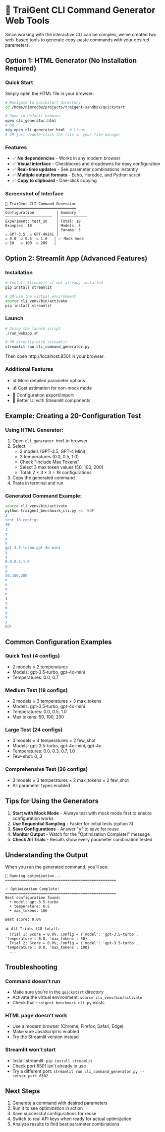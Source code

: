 # 🎯 TraiGent CLI Command Generator Web Tools

Since working with the interactive CLI can be complex, we've created two web-based tools to generate copy-paste commands with your desired parameters.

## Option 1: HTML Generator (No Installation Required)

### Quick Start
Simply open the HTML file in your browser:
```bash
# Navigate to quickstart directory
cd /home/nimrodbu/projects/traigent-sandbox/quickstart

# Open in default browser
open cli_generator.html
# OR
xdg-open cli_generator.html  # Linux
# OR just double-click the file in your file manager
```

### Features
- ✅ **No dependencies** - Works in any modern browser
- ✅ **Visual interface** - Checkboxes and dropdowns for easy configuration
- ✅ **Real-time updates** - See parameter combinations instantly
- ✅ **Multiple output formats** - Echo, Heredoc, and Python script
- ✅ **Copy to clipboard** - One-click copying

### Screenshot of Interface
```
🎯 TraiGent CLI Command Generator
━━━━━━━━━━━━━━━━━━━━━━━━━━━━━━━━
Configuration          │ Summary
─────────────────────  │ ────────────
Experiment: test_20    │ Total: 18
Examples: 10           │ Models: 2
                       │ Params: 3
☑ GPT-3.5  ☑ GPT-4mini │
☑ 0.0  ☑ 0.5  ☑ 1.0   │ ✅ Mock mode
☑ 50   ☑ 100  ☑ 200   │
```

## Option 2: Streamlit App (Advanced Features)

### Installation
```bash
# Install Streamlit if not already installed
pip install streamlit

# OR use the virtual environment
source cli_venv/bin/activate
pip install streamlit
```

### Launch
```bash
# Using the launch script
./run_webapp.sh

# OR directly with streamlit
streamlit run cli_command_generator.py
```

Then open http://localhost:8501 in your browser.

### Additional Features
- 📊 More detailed parameter options
- 💰 Cost estimation for non-mock mode
- 📁 Configuration export/import
- 🎨 Better UI with Streamlit components

## Example: Creating a 20-Configuration Test

### Using HTML Generator:
1. Open `cli_generator.html` in browser
2. Select:
   - 2 models (GPT-3.5, GPT-4 Mini)
   - 3 temperatures (0.0, 0.5, 1.0)
   - Check "Include Max Tokens"
   - Select 3 max token values (50, 100, 200)
   - Total: 2 × 3 × 3 = 18 configurations
3. Copy the generated command
4. Paste in terminal and run

### Generated Command Example:
```bash
source cli_venv/bin/activate
python traigent_benchmark_cli.py << 'EOF'
2
test_18_configs
10
3
y
y
y
gpt-3.5-turbo,gpt-4o-mini
y
y
0.0,0.5,1.0
y
y
50,100,200
n
n
n
n
1
y
n
y
y
y
EOF
```

## Common Configuration Examples

### Quick Test (4 configs)
- 2 models × 2 temperatures
- Models: gpt-3.5-turbo, gpt-4o-mini
- Temperatures: 0.0, 0.7

### Medium Test (18 configs)
- 2 models × 3 temperatures × 3 max_tokens
- Models: gpt-3.5-turbo, gpt-4o-mini
- Temperatures: 0.0, 0.5, 1.0
- Max tokens: 50, 100, 200

### Large Test (24 configs)
- 3 models × 4 temperatures × 2 few_shot
- Models: gpt-3.5-turbo, gpt-4o-mini, gpt-4o
- Temperatures: 0.0, 0.3, 0.7, 1.0
- Few-shot: 0, 3

### Comprehensive Test (36 configs)
- 3 models × 3 temperatures × 2 max_tokens × 2 few_shot
- All parameter types enabled

## Tips for Using the Generators

1. **Start with Mock Mode** - Always test with mock mode first to ensure configuration works
2. **Use Sequential Sampling** - Faster for initial tests (option 3)
3. **Save Configurations** - Answer "y" to save for reuse
4. **Monitor Output** - Watch for the "Optimization Complete!" message
5. **Check All Trials** - Results show every parameter combination tested

## Understanding the Output

When you run the generated command, you'll see:

```
🎯 Running optimization...
==================================================

✅ Optimization Complete!
==================================================
Best configuration found:
  • model: gpt-3.5-turbo
  • temperature: 0.5
  • max_tokens: 100

Best score: 0.0%

📊 All Trials (18 total):
  Trial 1: Score = 0.0%, Config = {'model': 'gpt-3.5-turbo', 'temperature': 0.0, 'max_tokens': 50}
  Trial 2: Score = 0.0%, Config = {'model': 'gpt-3.5-turbo', 'temperature': 0.0, 'max_tokens': 100}
  ...
```

## Troubleshooting

### Command doesn't run
- Make sure you're in the `quickstart` directory
- Activate the virtual environment: `source cli_venv/bin/activate`
- Check that `traigent_benchmark_cli.py` exists

### HTML page doesn't work
- Use a modern browser (Chrome, Firefox, Safari, Edge)
- Make sure JavaScript is enabled
- Try the Streamlit version instead

### Streamlit won't start
- Install streamlit: `pip install streamlit`
- Check port 8501 isn't already in use
- Try a different port: `streamlit run cli_command_generator.py --server.port 8502`

## Next Steps

1. Generate a command with desired parameters
2. Run it to see optimization in action
3. Save successful configurations for reuse
4. Switch to real API keys when ready for actual optimization
5. Analyze results to find best parameter combinations